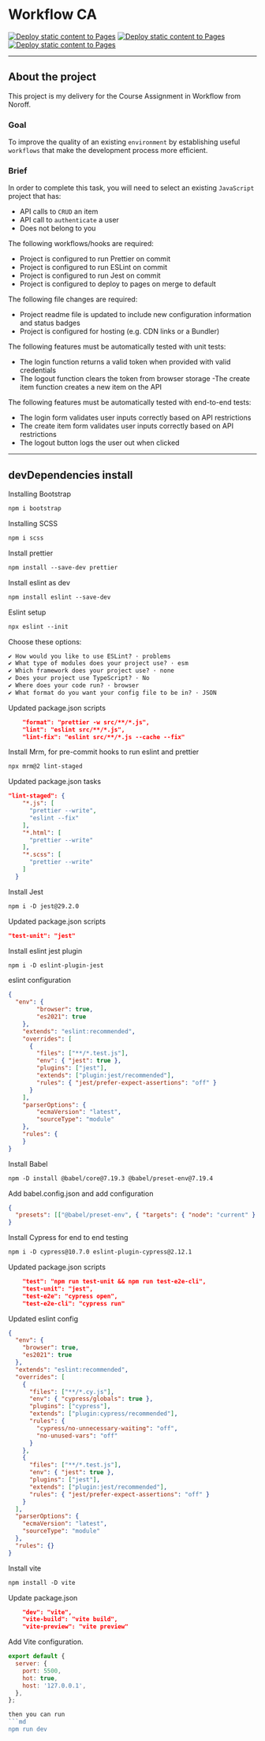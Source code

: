 # Workflow CA

[![Deploy static content to Pages](https://github.com/Pjatte1337/social-media-client/actions/workflows/static.yml/badge.svg)](https://github.com/Pjatte1337/social-media-client/actions/workflows/static.yml)
[![Deploy static content to Pages](https://github.com/Pjatte1337/social-media-client/actions/workflows/static.yml/badge.svg)](https://github.com/Pjatte1337/social-media-client/actions/workflows/static.yml)
[![Deploy static content to Pages](https://github.com/Pjatte1337/social-media-client/actions/workflows/static.yml/badge.svg)](https://github.com/Pjatte1337/social-media-client/actions/workflows/static.yml)

---

## About the project
This project is my delivery for the Course Assignment in Workflow from Noroff.

### Goal
To improve the quality of an existing ```environment``` by establishing useful ```workflows``` that make the development process more efficient.

### Brief
In order to complete this task, you will need to select an existing ```JavaScript``` project that has:
- API calls to ```CRUD``` an item
- API call to ```authenticate``` a user
- Does not belong to you

The following workflows/hooks are required:
- Project is configured to run Prettier on commit
- Project is configured to run ESLint on commit
- Project is configured to run Jest on commit
- Project is configured to deploy to pages on merge to default

The following file changes are required:
- Project readme file is updated to include new configuration information and status badges
- Project is configured for hosting (e.g. CDN links or a Bundler)

The following features must be automatically tested with unit tests:
- The login function returns a valid token when provided with valid credentials
- The logout function clears the token from browser storage
-The create item function creates a new item on the API

The following features must be automatically tested with end-to-end tests:
- The login form validates user inputs correctly based on API restrictions
- The create item form validates user inputs correctly based on API restrictions
- The logout button logs the user out when clicked

---

## devDependencies install

Installing Bootstrap
```md
npm i bootstrap
```

Installing SCSS
```md
npm i scss
```

Install prettier 
```md
npm install --save-dev prettier
```

Install eslint as dev
```md
npm install eslint --save-dev
```

Eslint setup
```md
npx eslint --init
```

Choose these options:
```md
✔ How would you like to use ESLint? · problems
✔ What type of modules does your project use? · esm
✔ Which framework does your project use? · none
✔ Does your project use TypeScript? · No
✔ Where does your code run? · browser
✔ What format do you want your config file to be in? · JSON
```

Updated package.json scripts
```json
    "format": "prettier -w src/**/*.js",
    "lint": "eslint src/**/*.js",
    "lint-fix": "eslint src/**/*.js --cache --fix"
```

Install Mrm, for pre-commit hooks to run eslint and prettier
```md
npx mrm@2 lint-staged
```

Updated package.json tasks
```json
"lint-staged": {
    "*.js": [
      "prettier --write",
      "eslint --fix"
    ],
    "*.html": [
      "prettier --write"
    ],
    "*.scss": [
      "prettier --write"
    ]
  }
```

Install Jest
```md
npm i -D jest@29.2.0
```

Updated package.json scripts
```json
"test-unit": "jest"
```

Install eslint jest plugin
```md
npm i -D eslint-plugin-jest
```

eslint configuration
```json
{
  "env": {
        "browser": true,
        "es2021": true
    },
    "extends": "eslint:recommended",
    "overrides": [
      {
        "files": ["**/*.test.js"],
        "env": { "jest": true },
        "plugins": ["jest"],
        "extends": ["plugin:jest/recommended"],
        "rules": { "jest/prefer-expect-assertions": "off" }
      }
    ],
    "parserOptions": {
        "ecmaVersion": "latest",
        "sourceType": "module"
    },
    "rules": {
    }
}
```

Install Babel
```md
npm -D install @babel/core@7.19.3 @babel/preset-env@7.19.4
```

Add babel.config.json and add configuration
```json
{
  "presets": [["@babel/preset-env", { "targets": { "node": "current" } }]]
}
```

Install Cypress for end to end testing
```md
npm i -D cypress@10.7.0 eslint-plugin-cypress@2.12.1
```

Updated package.json scripts
```json
    "test": "npm run test-unit && npm run test-e2e-cli",
    "test-unit": "jest",
    "test-e2e": "cypress open",
    "test-e2e-cli": "cypress run"
```

Updated eslint config
```json
{
  "env": {
    "browser": true,
    "es2021": true
  },
  "extends": "eslint:recommended",
  "overrides": [
    {
      "files": ["**/*.cy.js"],
      "env": { "cypress/globals": true },
      "plugins": ["cypress"],
      "extends": ["plugin:cypress/recommended"],
      "rules": {
        "cypress/no-unnecessary-waiting": "off",
        "no-unused-vars": "off"
      }
    },
    {
      "files": ["**/*.test.js"],
      "env": { "jest": true },
      "plugins": ["jest"],
      "extends": ["plugin:jest/recommended"],
      "rules": { "jest/prefer-expect-assertions": "off" }
    }
  ],
  "parserOptions": {
    "ecmaVersion": "latest",
    "sourceType": "module"
  },
  "rules": {}
}
```


Install vite
```md
npm install -D vite
```

Update package.json
```json
    "dev": "vite",
    "vite-build": "vite build",
    "vite-preview": "vite preview"
```

Add Vite configuration.

```js
export default {
  server: {
    port: 5500,
    hot: true,
    host: '127.0.0.1',
  },
};

then you can run 
```md
npm run dev
```







